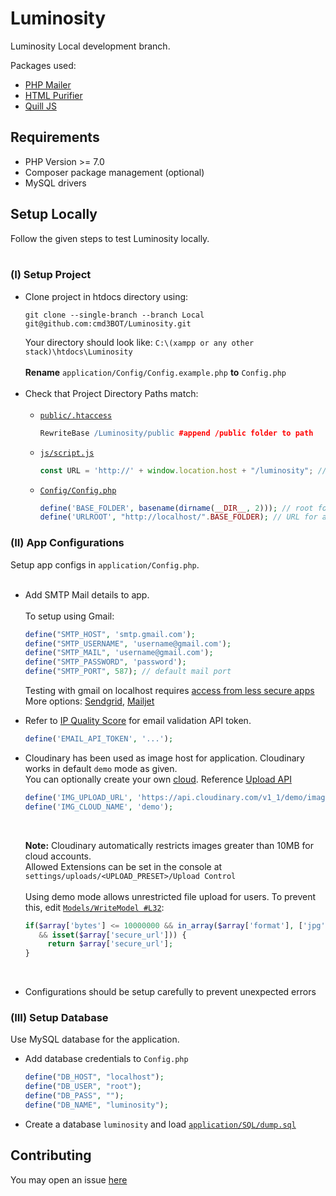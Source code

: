 # Luminosity

Luminosity Local development branch.

 Packages used:
  - [PHP Mailer](https://github.com/PHPMailer/PHPMailer)
  - [HTML Purifier](https://github.com/ezyang/htmlpurifier)
  - [Quill JS](https://github.com/quilljs/quill)

 ## Requirements
  - PHP Version >= 7.0
  - Composer package management (optional)
  - MySQL drivers
 
 ## Setup Locally 
 
 Follow the given steps to test Luminosity locally.  <br> <br>

  ### (I) Setup Project
  - Clone project in htdocs directory using: <br>
    ```
    git clone --single-branch --branch Local git@github.com:cmd3BOT/Luminosity.git
    ```
    Your directory should look like: ```C:\(xampp or any other stack)\htdocs\Luminosity```
    <br><br>
    **Rename** `application/Config/Config.example.php` **to** ``Config.php``
    <br><br>
  - Check that Project Directory Paths match: <br><br>
    - [``public/.htaccess``](https://github.com/cmd3BOT/Luminosity/blob/Local/public/.htaccess#L4) 
      ```apache
      RewriteBase /Luminosity/public #append /public folder to path 
      ```
    - [``js/script.js``](https://github.com/cmd3BOT/Luminosity/blob/Local/public/js/script.js#L1)
      ```js
      const URL = 'http://' + window.location.host + "/luminosity"; // set app url
      ```
    - [``Config/Config.php``](https://github.com/cmd3BOT/Luminosity/blob/Local/application/Config/Config.php#L28)
      ```php
      define('BASE_FOLDER', basename(dirname(__DIR__, 2))); // root folder containing project
      define('URLROOT', "http://localhost/".BASE_FOLDER); // URL for application
      ```
      
  
  ### (II) App Configurations
   Setup app configs in ``application/Config.php``. <br><br>
 
  - Add SMTP Mail details to app. <br><br>
    To setup using Gmail:
    ```php
    define("SMTP_HOST", 'smtp.gmail.com');
    define("SMTP_USERNAME", 'username@gmail.com');
    define("SMTP_MAIL", 'username@gmail.com');
    define("SMTP_PASSWORD", 'password');
    define("SMTP_PORT", 587); // default mail port
    ```    
    Testing with gmail on localhost requires [access from less secure apps](https://myaccount.google.com/lesssecureapps)
    <br>
    More options: [Sendgrid](http://sendgrid.com/), [Mailjet](https://www.mailjet.com/feature/smtp-relay/)
    
  - Refer to [IP Quality Score](https://www.ipqualityscore.com/documentation/email-validation/overview) for email validation API token.
    ```php
    define('EMAIL_API_TOKEN', '...');
    ```
  - Cloudinary has been used as image host for application. Cloudinary works in default ``demo`` mode as given. 
    <br>
    You can optionally create your own [cloud](https://cloudinary.com/users/register/free). Reference [Upload API](https://cloudinary.com/documentation/image_upload_api_reference)
    ```php
    define('IMG_UPLOAD_URL', 'https://api.cloudinary.com/v1_1/demo/image/upload');
    define('IMG_CLOUD_NAME', 'demo');
    ``` 
    <br>
    
    **Note:** 
    Cloudinary automatically restricts images greater than 10MB for cloud accounts. <br>
    Allowed Extensions can be set in the console at ``settings/uploads/<UPLOAD_PRESET>/Upload Control``
    <br> <br>
    Using demo mode allows unrestricted file upload for users. To prevent this, edit [``Models/WriteModel #L32``](https://github.com/cmd3BOT/Luminosity/blob/Local/application/Models/WriteModel.php#L32):
    ```php
    if($array['bytes'] <= 10000000 && in_array($array['format'], ['jpg','jpeg','gif','webp','png'])
       && isset($array['secure_url'])) {
         return $array['secure_url'];
    }
    ```
    <br>
    
  - Configurations should be setup carefully to prevent unexpected errors

  ### (III) Setup Database
  Use MySQL database for the application. 
  
  - Add database credentials to ``Config.php``
    ```php
    define("DB_HOST", "localhost");
    define("DB_USER", "root");
    define("DB_PASS", "");
    define("DB_NAME", "luminosity");
    ```
  - Create a database ``luminosity`` and load [``application/SQL/dump.sql``](https://github.com/cmd3BOT/Luminosity/blob/Local/application/SQL/dump.sql)
  
## Contributing
  You may open an issue [here](https://github.com/cmd3BOT/Luminosity/issues)
  
